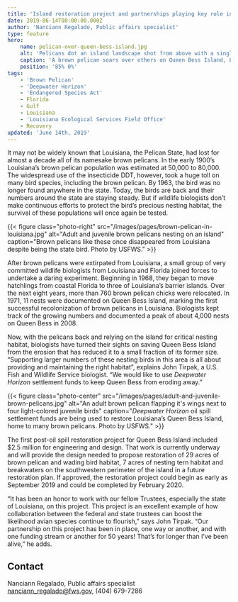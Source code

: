 ```yaml
---
title: 'Island restoration project and partnerships playing key role in future of the brown pelican'
date: 2019-06-14T00:00:00.000Z
author: 'Nanciann Regalado, Public affairs specialist'
type: feature
hero:
    name: pelican-over-queen-bess-island.jpg
    alt: 'Pelicans dot an island landscape shot from above with a single large pelican flying near the elevated camera.'
    caption: 'A brown pelican soars over others on Queen Bess Island, Louisiana. Photo by USFWS.'
    position: '85% 0%'
tags:
    - 'Brown Pelican'
    - 'Deepwater Horizon'
    - 'Endangered Species Act'
    - Florida
    - Gulf
    - Louisiana
    - 'Louisiana Ecological Services Field Office'
    - Recovery
updated: 'June 14th, 2019'
---
```


It may not be widely known that Louisiana, the Pelican State, had lost for almost a decade all of its namesake brown pelicans. In the early 1900’s Louisiana’s brown pelican population was estimated at 50,000 to 80,000. The widespread use of the insecticide DDT, however, took a huge toll on many bird species, including the brown pelican. By 1963, the bird was no longer found anywhere in the state. Today, the birds are back and their numbers around the state are staying steady. But if wildlife biologists don’t make continuous efforts to protect the bird’s precious nesting habitat, the survival of these populations will once again be tested.

{{< figure class="photo-right" src="/images/pages/brown-pelican-in-louisiana.jpg" alt="Adult and juvenile brown pelicans nesting on an island" caption="Brown pelicans like these once disappeared from Louisiana despite being the state bird. Photo by USFWS." >}}

After brown pelicans were extirpated from Louisiana, a small group of very committed wildlife biologists from Louisiana and Florida joined forces to undertake a daring experiment. Beginning in 1968, they began to move hatchlings from coastal Florida to three of Louisiana’s barrier islands. Over the next eight years, more than 760 brown pelican chicks were relocated. In 1971, 11 nests were documented on Queen Bess Island, marking the first successful recolonization of brown pelicans in Louisiana. Biologists kept track of the growing numbers and documented a peak of about 4,000 nests on Queen Bess in 2008.

Now, with the pelicans back and relying on the island for critical nesting habitat, biologists have turned their sights on saving Queen Bess Island from the erosion that has reduced it to a small fraction of its former size. “Supporting larger numbers of these nesting birds in this area is all about providing and maintaining the right habitat”, explains John Tirpak, a U.S. Fish and Wildlife Service biologist.  “We would like to use *Deepwater Horizon* settlement funds to keep Queen Bess from eroding away.”

{{< figure class="photo-center" src="/images/pages/adult-and-juvenile-brown-pelicans.jpg" alt="An adult brown pelican flapping it's wings next to four light-colored juvenile birds" caption="*Deepwater Horizon* oil spill settlement funds are being used to restore Louisiana’s Queen Bess Island, home to many brown pelicans. Photo by USFWS." >}}

The first post-oil spill restoration project for Queen Bess Island included $2.5 million for engineering and design. That work is currently underway and will provide the design needed to propose restoration of 29 acres of brown pelican and wading bird habitat, 7 acres of nesting tern habitat and breakwaters on the southwestern perimeter of the island in a future restoration plan. If approved, the restoration project could begin as early as September 2019 and could be completed by February 2020.

“It has been an honor to work with our fellow Trustees, especially the state of Louisiana, on this project. This project is an excellent example of how collaboration between the federal and state trustees can boost the likelihood avian species continue to flourish,” says John Tirpak. “Our partnership on this project has been in place, one way or another, and with one funding stream or another for 50 years! That’s for longer than I’ve been alive,” he adds.

## Contact

Nanciann Regalado, Public affairs specialist  
[nanciann_regalado@fws.gov](mailto:nanciann_regalado@fws.gov), (404) 679-7286